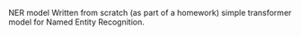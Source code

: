NER model
Written from scratch (as part of a homework) simple transformer model for Named Entity Recognition.
